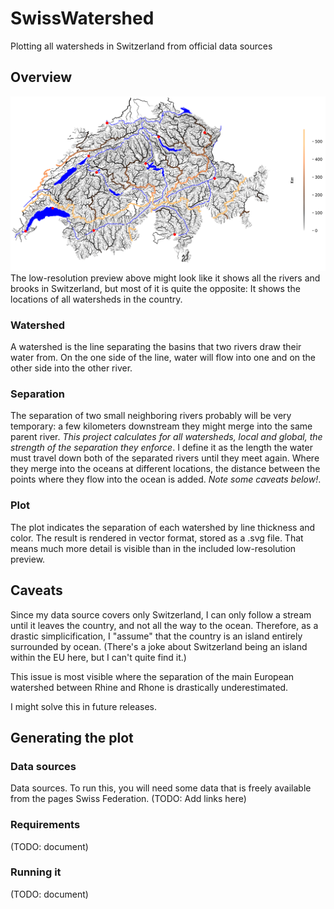 # SwissWatershed
Plotting all watersheds in Switzerland from official data sources
## Overview
![Alt text](lowres_preview.png)
The low-resolution preview above might look like it shows all the rivers and brooks in Switzerland, but most of it is quite the opposite: It shows the locations of all watersheds in the country.
### Watershed
A watershed is the line separating the basins that two rivers draw their water from. On the one side of the line, water will flow into one and on the other side into the other river. 
### Separation
The separation of two small neighboring rivers probably will be very temporary: a few kilometers downstream they might merge into the same parent river. *This project calculates for all watersheds, local and global, the strength of the separation they enforce*. I define it as the length the water must travel down both of the separated rivers until they meet again. Where they merge into the oceans at different locations, the distance between the points where they flow into the ocean is added. _Note some caveats below!_.
### Plot
The plot indicates the separation of each watershed by line thickness and color. The result is rendered in vector format, stored as a .svg file. That means much more detail is visible than in the included low-resolution preview. 
## Caveats
Since my data source covers only Switzerland, I can only follow a stream until it leaves the country, and not all the way to the ocean. Therefore, as a drastic simplicification, I "assume" that the country is an island entirely surrounded by ocean. (There's a joke about Switzerland being an island within the EU here, but I can't quite find it.)

This issue is most visible where the separation of the main European watershed between Rhine and Rhone is drastically underestimated.

I might solve this in future releases.

## Generating the plot
### Data sources
Data sources. To run this, you will need some data that is freely available from the pages Swiss Federation. (TODO: Add links here)

### Requirements
(TODO: document)

### Running it
(TODO: document)